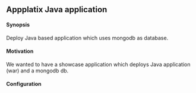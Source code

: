 ## Appplatix Java application

#### Synopsis

Deploy Java based application which uses mongodb as database.

#### Motivation

We wanted to have a showcase application which deploys Java application (war) and a mongodb db.

#### Configuration






